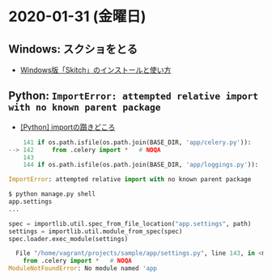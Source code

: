 # 2020-01-31 (金曜日)

## Windows: スクショをとる

- [Windows版「Skitch」のインストールと使い方](https://pc-karuma.net/windows-skitch-install/)

## Python: `ImportError: attempted relative import with no known parent package`

- [[Python] importの躓きどころ](https://qiita.com/ysk24ok/items/2711295d83218c699276)

~~~py
    141 if os.path.isfile(os.path.join(BASE_DIR, 'app/celery.py')):
--> 142     from .celery import *   # NOQA
    143 
    144 if os.path.isfile(os.path.join(BASE_DIR, 'app/loggings.py')):

ImportError: attempted relative import with no known parent package
~~~

~~~bash
$ python manage.py shell
app.settings
...
~~~

~~~py
spec = importlib.util.spec_from_file_location("app.settings", path)
settings = importlib.util.module_from_spec(spec)
spec.loader.exec_module(settings)
~~~

~~~py
  File "/home/vagrant/projects/sample/app/settings.py", line 143, in <module>
    from .celery import *   # NOQA
ModuleNotFoundError: No module named 'app
~~~
